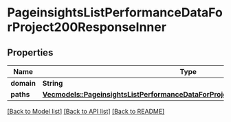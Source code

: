 # PageinsightsListPerformanceDataForProject200ResponseInner

## Properties

Name | Type | Description | Notes
------------ | ------------- | ------------- | -------------
**domain** | **String** |  | 
**paths** | [**Vec<models::PageinsightsListPerformanceDataForProject200ResponseInnerPathsInner>**](pageinsights_list_performance_data_for_project_200_response_inner_paths_inner.md) |  | 

[[Back to Model list]](../README.md#documentation-for-models) [[Back to API list]](../README.md#documentation-for-api-endpoints) [[Back to README]](../README.md)


